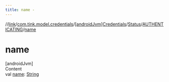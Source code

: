 ```yaml
---
title: name -
---
```

//[link](../../../../index.md)/[com.tink.model.credentials](../../../index.md)/[[androidJvm]Credentials](../../index.md)/[Status](../index.md)/[AUTHENTICATING](index.md)/[name](name.md)



# name  
[androidJvm]  
Content  
val [name](name.md): [String](https://kotlinlang.org/api/latest/jvm/stdlib/kotlin/-string/index.html)  



